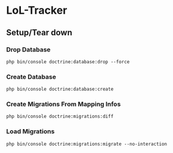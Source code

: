# LoL-Tracker

## Setup/Tear down

### Drop Database
`php bin/console doctrine:database:drop --force`

### Create Database
`php bin/console doctrine:database:create`

### Create Migrations From Mapping Infos
`php bin/console doctrine:migrations:diff`

### Load Migrations
`php bin/console doctrine:migrations:migrate --no-interaction`